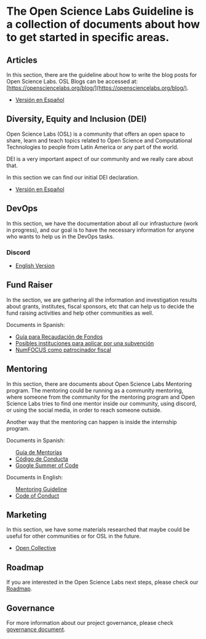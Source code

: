 
# The Open Science Labs Guideline is a collection of documents about how to get started in specific areas.

## Articles

In this section, there are the guideline about how to write the blog posts for Open Science Labs.
OSL Blogs can be accessed at: [https://opensciencelabs.org/blog/](https://opensciencelabs.org/blog/).

<ul>
  <li><a href="/guidelines/articles/es">Versión en Español</a></li>
</ul>

<!--
## Community Management

<ul>
  <li><a href="/guidelines/community-management/pt">Versão em Português</a></li>
</ul>
-->

## Diversity, Equity and Inclusion (DEI)

Open Science Labs (OSL) is a community that offers an open space to share,
learn and teach topics related to Open Science and Computational Technologies
to people from Latin America or any part of the world.

DEI is a very important aspect of our community and we really care about that.

In this section we can find our initial DEI declaration.

<ul>
  <li><a href="/guidelines/dei/es">Versión en Español</a></li>
</ul>

## DevOps

In this section, we have the documentation about all our infrastucture
(work in progress), and our goal is to have the necessary information
for anyone who wants to help us in the DevOps tasks.

### Discord
<ul>
  <li><a href="/guidelines/devops/discord/en">English Version</a></li>
</ul>


## Fund Raiser

In the section, we are gathering all the information and investigation results
about grants, institutes, fiscal sponsors, etc that can help us to decide
the fund raising activities and help other communities as well.

Documents in Spanish:

<ul>
  <li><a href="/guidelines/fund-raiser/es/guide">Guía para Recaudación de Fondos</a></li>
  <li><a href="/guidelines/fund-raiser/es/grants-institutions">Posibles instituciones para aplicar por una subvención</a></li>
  <li><a href="/guidelines/fund-raiser/es/numfocus">NumFOCUS como patrocinador fiscal</a></li>
</ul>


## Mentoring

In this section, there are documents about Open Science Labs Mentoring program.
The mentoring could be running as a community mentoring, where someone from the community
for the mentoring program and Open Science Labs tries to find one mentor inside our
community, using discord, or using the social media, in order to reach someone outside.

Another way that the mentoring can happen is inside the internship program.

Documents in Spanish:

<ul>
  <il><a href="/guidelines/mentoring/es">Guía de Mentorías</a><il>
  <li><a href="/guidelines/mentoring/es/coc">Código de Conducta</a></li>
  <li><a href="/guidelines/mentoring/es/gsoc">Google Summer of Code</a></li>
</ul>

Documents in English:

<ul>
  <il><a href="/guidelines/mentoring/en">Mentoring Guideline</a><il>
  <li><a href="/guidelines/mentoring/en/coc">Code of Conduct</a></li>
</ul>

## Marketing

In this section, we have some materials researched that maybe could be useful for
other communities or for OSL in the future.

<ul>
  <li><a href="/guidelines/mkt/opencollective">Open Collective</a></li>
</ul>


## Roadmap

If you are interested in the Open Science Labs next steps,
please check our [Roadmap](/roadmap/).


## Governance

For more information about our project governance, please
check [governance document](/governance/).

<!--
## Videos

In this sections, it is presented guidelies for the video

<ul>
<li><a href="/guidelines/videos/es">Versión en Español</a></li>
</ul>
-->
